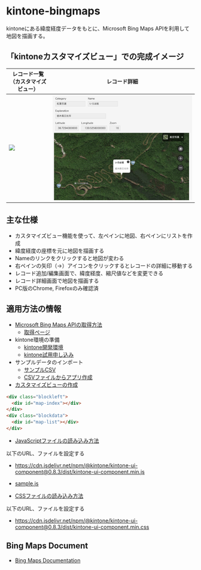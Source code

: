 # kintone-bingmaps
kintoneにある緯度経度データをもとに、Microsoft Bing Maps APIを利用して地図を描画する。

## 「kintoneカスタマイズビュー」での完成イメージ

|レコード一覧（カスタマイズビュー）|レコード詳細|
|---|---|
|![](2021k1.png)|![](2021k2.png)|


## 主な仕様
- カスタマイズビュー機能を使って、左ペインに地図、右ペインにリストを作成
- 緯度経度の座標を元に地図を描画する
- Nameのリンクをクリックすると地図が変わる
- 右ペインの矢印（→）アイコンをクリックするとレコードの詳細に移動する
- レコード追加/編集画面で、緯度経度、縮尺値などを変更できる
- レコード詳細画面で地図を描画する
- PC版のChrome, Firefoxのみ確認済

## 適用方法の情報
- [Microsoft Bing Maps APIの取得方法](https://docs.microsoft.com/ja-jp/windows/uwp/maps-and-location/authentication-key)
  - [取得ページ](https://www.bingmapsportal.com/)
- kintone環境の準備
  - [kintone開発環境](https://developer.cybozu.io/hc/ja/articles/200720464)
  - [kintone試用申し込み](https://kintone.cybozu.co.jp/trial/)
- サンプルデータのインポート
  - [サンプルCSV](data.csv)
  - [CSVファイルからアプリ作成](https://jp.cybozu.help/k/ja/user/create_app/app_csv/add_app_csv.html)
- [カスタマイズビューの作成](https://jp.cybozu.help/k/ja/user/app_settings/view/set_view.html#view_set_view_2030)

```html
<div class="blockleft">
  <div id="map-index"></div>
</div>
<div class="blockdata">
  <div id="map-list"></div>
</div>
```

- [JavaScriptファイルの読み込み方法](https://jp.cybozu.help/k/ja/admin/javascript_fullcustomize.html)

以下のURL、ファイルを設定する
  - https://cdn.jsdelivr.net/npm/@kintone/kintone-ui-component@0.8.3/dist/kintone-ui-component.min.js
  - [sample.js](sample.js)

- [CSSファイルの読み込み方法](https://jp.cybozu.help/k/ja/admin/javascript_fullcustomize.html)

以下のURL、ファイルを設定する
  - https://cdn.jsdelivr.net/npm/@kintone/kintone-ui-component@0.8.3/dist/kintone-ui-component.min.css


## Bing Maps Document
- [Bing Maps Documentation](https://docs.microsoft.com/ja-jp/bingmaps/)
